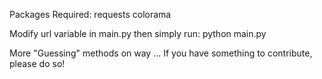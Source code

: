 Packages Required:
    requests
    colorama
    
Modify url variable in main.py then simply run:
    python main.py

More "Guessing" methods on way ... 
If you have something to contribute, please do so!

